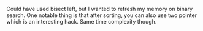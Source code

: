 Could have used bisect left, but I wanted to refresh my memory on binary search.
One notable thing is that after sorting, you can also use two pointer which is an interesting hack. Same time complexity though.
